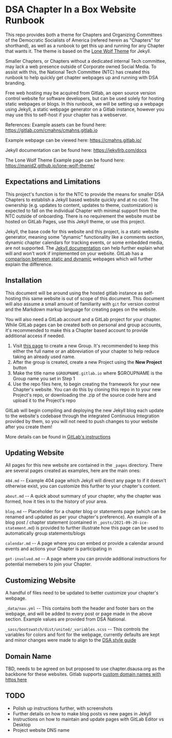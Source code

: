 # DSA Chapter In a Box Website Runbook
This repo provides both a theme for Chapters and Organizing Committees of the Democratic Socialists of America (refered herein as "Chapters" for shorthand), as well as a runbook to get this up and running for any Chapter that wants it. The theme is based on the [Lone Wolf Theme](https://github.com/manid2/lone-wolf-theme) for Jekyll.

Smaller Chapters, or Chapters without a dedicated internal Tech committee, may lack a web presence outside of Corporate owned Social Media. To assist with this, the National Tech Committee (NTC) has created this runbook to help quickly get chapter webpages up and running with DSA branding. 

Free web hosting may be acquired from Gitlab, an open source version control website for software developers, but can be used solely for hosting static webpages or blogs. In this runbook, we will be setting up a webpage using Jekyll, a static webpage generator on a Gitlab instance, however you may use this to self-host if your chapter has a webserver. 

References: 
Example assets can be found here: https://gitlab.com/cmahns/cmahns.gitlab.io

Example webpage can be viewed here: https://cmahns.gitlab.io/

Jekyll documentation can be found here: https://jekyllrb.com/docs

The Lone Wolf Theme Example page can be found here: https://manid2.github.io/lone-wolf-theme/

## Expectations and Limitations
This project's function is for the NTC to provide the means for smaller DSA Chapters to establish a Jekyll based website quickly and at no cost. The ownership (e.g. updates to content, updates to theme, customization) is expected to fall on the individual Chapter with minimal support from the NTC outside of onboarding. There is no requirement the website must be hosted on GitLab Pages, use this Jekyll theme, or use this project. 

Jekyll, the base code for this website and this project, is a static website generator, meaning some "dynamic" functionality like a comments section, dynamic chapter calendars for tracking events, or some embedded media, are not supported. The [Jekyll documentation](https://jekyllrb.com/docs) can help further explain what will and won't work if implemented on your website. GitLab has a [comparison between static and dynamic](https://about.gitlab.com/blog/2016/06/03/ssg-overview-gitlab-pages-part-1-dynamic-x-static/) webpages which will further explain the difference. 

## Installation
This document will be around using the hosted gitlab instance as self-hosting this same website is out of scope of this document. This document will also assume a small amount of familiarity with `git` for version control and the Markdown markup language for creating pages on the website. 

You will also need a GitLab account and a GitLab project for your chapter. While GitLab pages can be created both on personal and group accounts, it's recommended to make this a Chapter based account to provide additional access if needed. 

1. Visit [this page](https://gitlab.com/groups/new) to create a new Group. It's recommended to keep this either the full name or an abbreviation of your chapter to help reduce taking an already used name.
2. After the group is created, create a new Project using the **New Project** button
3. Make the title name `$GROUPNAME.gitlab.io` where $GROUPNAME is the Group name you set in Step 1
4. Use the repo files here, to begin creating the framework for your new Chapter's website. You can do this by cloning this repo in to your new Project's repo, or downloading the .zip of the source code here and upload it to the Project's repo

GitLab will begin compiling and deploying the new Jekyll blog each update to the website's codebase through the integrated Continuous Integration provided by them, so you will not need to push changes to your website after you create them!

More details can be found in [GitLab's instructions](https://docs.gitlab.com/ee/user/project/pages/#gitlab-pages)

##  Updating Website
All pages for this new website are contained in the `_pages` directory. There are several pages created as examples, here are the main ones:

`404.md` -- Example 404 page which Jekyll will direct any page to if it doesn't otherwise exist, you can customize this further to your chapter's content. 

`about.md` -- A quick about summary of your chapter, why the chapter was formed, how it ties in to the history of your area. 

`blog.md` -- Placeholder for a chapter blog or statements page (which can be renamed and updated as per your chapter's preference). An example of a blog post / chapter statement (contained in `_posts/2021-09-20-ice-statement.md`) is provided to further illustrate how this page can be used to automatically group statements/blogs

`calendar.md` -- A page where you can embed or provide a calendar around events and actions your Chapter is participating in

`get-involved.md` -- A page where you can provide additional instructions for potential memebers to join your Chapter.

## Customizing Website
A handful of files need to be updated to better customize your chapter's webpage. 

`_data/nav.yml` -- This contains both the header and footer bars on the webpage, and will be added to every post or page made in the above section. Example values are provided from DSA National.  

`_sass/bootswatch/dist/united/_variables.scss` -- This controls the variables for colors and font for the webpage, currently defaults are kept and minor changes were made to align to the [DSA style guide](https://design.dsausa.org/national-identity/color-palette/)

## Domain Name
TBD, needs to be agreed on but proposed to use chapter.dsausa.org as the backbone for these websites. Gitlab supports [custom domain names with https here](https://docs.gitlab.com/ee/user/project/pages/custom_domains_ssl_tls_certification/index.html)

## TODO
* Polish up instructions further, with screenshots
* Further details on how to make blog posts vs new pages in Jekyll
* Instructions on how to maintain and update pages with GitLab Editor vs Desktop
* Project website DNS name
